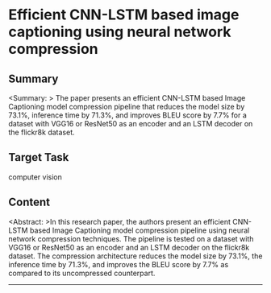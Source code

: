 # Efficient CNN-LSTM based image captioning using neural network compression

## Summary

<Summary: > The paper presents an efficient CNN-LSTM based Image Captioning model compression pipeline that reduces the model size by 73.1%, inference time by 71.3%, and improves BLEU score by 7.7% for a dataset with VGG16 or ResNet50 as an encoder and an LSTM decoder on the flickr8k dataset.


## Target Task

computer vision

## Content

<Abstract: >In this research paper, the authors present an efficient CNN-LSTM based Image Captioning model compression pipeline using neural network compression techniques. The pipeline is tested on a dataset with VGG16 or ResNet50 as an encoder and an LSTM decoder on the flickr8k dataset. The compression architecture reduces the model size by 73.1%, the inference time by 71.3%, and improves the BLEU score by 7.7% as compared to its uncompressed counterpart.



---

